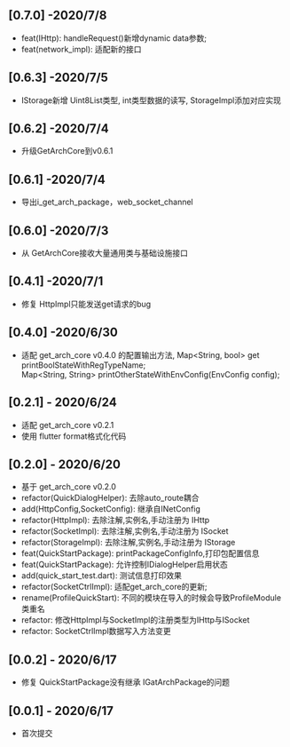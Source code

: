 ## [0.7.0] -2020/7/8
* feat(IHttp): handleRequest()新增dynamic data参数;
* feat(network_impl): 适配新的接口

## [0.6.3] -2020/7/5
* IStorage新增 Uint8List类型, int类型数据的读写, StorageImpl添加对应实现

## [0.6.2] -2020/7/4
* 升级GetArchCore到v0.6.1

## [0.6.1] -2020/7/4
* 导出i_get_arch_package，web_socket_channel

## [0.6.0] -2020/7/3
* 从 GetArchCore接收大量通用类与基础设施接口

## [0.4.1] -2020/7/1
* 修复 HttpImpl只能发送get请求的bug

## [0.4.0] -2020/6/30
* 适配 get_arch_core v0.4.0 的配置输出方法,
Map<String, bool> get printBoolStateWithRegTypeName;  
Map<String, String> printOtherStateWithEnvConfig(EnvConfig config);

## [0.2.1] - 2020/6/24
* 适配 get_arch_core v0.2.1
* 使用 flutter format格式化代码

## [0.2.0] - 2020/6/20
* 基于 get_arch_core v0.2.0
* refactor(QuickDialogHelper): 去除auto_route耦合
* add(HttpConfig,SocketConfig): 继承自INetConfig
* refactor(HttpImpl): 去除注解,实例名,手动注册为 IHttp
* refactor(SocketImpl): 去除注解,实例名,手动注册为 ISocket
* refactor(StorageImpl): 去除注解,实例名,手动注册为 IStorage
* feat(QuickStartPackage): printPackageConfigInfo,打印包配置信息
* feat(QuickStartPackage): 允许控制IDialogHelper启用状态
* add(quick_start_test.dart): 测试信息打印效果
* refactor(SocketCtrlImpl): 适配get_arch_core的更新;
* rename(ProfileQuickStart): 不同的模块在导入的时候会导致ProfileModule类重名
* refactor: 修改HttpImpl与SocketImpl的注册类型为IHttp与ISocket
* refactor: SocketCtrlImpl数据写入方法变更

## [0.0.2] - 2020/6/17

* 修复 QuickStartPackage没有继承 IGatArchPackage的问题

## [0.0.1] - 2020/6/17

* 首次提交
